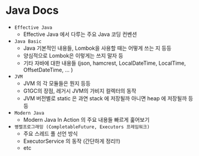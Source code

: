 # Java Docs
- `Effective Java`
  - Effective Java 에서 다루는 주요 Java 코딩 컨벤션
- `Java Basic`
  - Java 기본적인 내용들, Lombok을 사용할 때는 어떻게 쓰는 지 등등
  - 양심적으로 Lombok은 이렇게는 쓰지 말자 등
  - 기타 자바에 대한 내용들 (json, hamcrest, LocalDateTime, LocalTime, OffsetDateTime, ... )
- `JVM`
  - JVM 의 각 모듈들은 뭔지 등등
  - G1GC의 장점, 레거시 JVM의 가비지 컬렉터의 동작
  - JVM 버전별로 static 은 과연 stack 에 저장될까 아니면 heap 에 저장될까 등등
- `Modern Java`
  - Modern Java In Action 의 주요 내용들 빠르게 훑어보기
- `병렬프로그래밍 (CompletableFuture, Executors 프레임워크)`
  - 주요 스레드 풀 선언 방식
  - ExecutorService 의 동작 (간단하게 정리!!)
  - etc